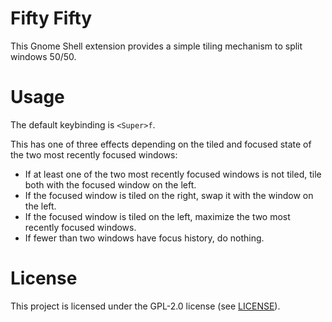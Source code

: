 # Fifty Fifty

This Gnome Shell extension provides a simple tiling mechanism to split windows 50/50.

# Usage

The default keybinding is `<Super>f`.

This has one of three effects depending on the tiled and focused state of the two most recently focused windows:

- If at least one of the two most recently focused windows is not tiled, tile both with the focused window on the left.
- If the focused window is tiled on the right, swap it with the window on the left.
- If the focused window is tiled on the left, maximize the two most recently focused windows.
- If fewer than two windows have focus history, do nothing.

# License

This project is licensed under the GPL-2.0 license (see [LICENSE](LICENSE)).

